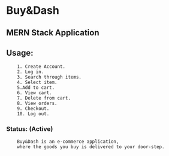# Buy&Dash
## MERN Stack Application
## Usage:

        1. Create Account.
        2. Log in.
        3. Search through items.
        4. Select item.
        5.Add to cart.
        6. View cart.
        7. Delete from cart.
        8. View orders.
        9. Checkout.
        10. Log out.

### Status: (Active)

        Buy&Dash is an e-commerce application, 
        where the goods you buy is delivered to your door-step.

